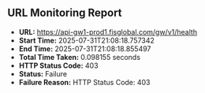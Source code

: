 ## URL Monitoring Report

- **URL:** https://api-gw1-prod1.fisglobal.com/gw/v1/health
- **Start Time:** 2025-07-31T21:08:18.757342
- **End Time:** 2025-07-31T21:08:18.855497
- **Total Time Taken:** 0.098155 seconds
- **HTTP Status Code:** 403
- **Status:** Failure
- **Failure Reason:** HTTP Status Code: 403

